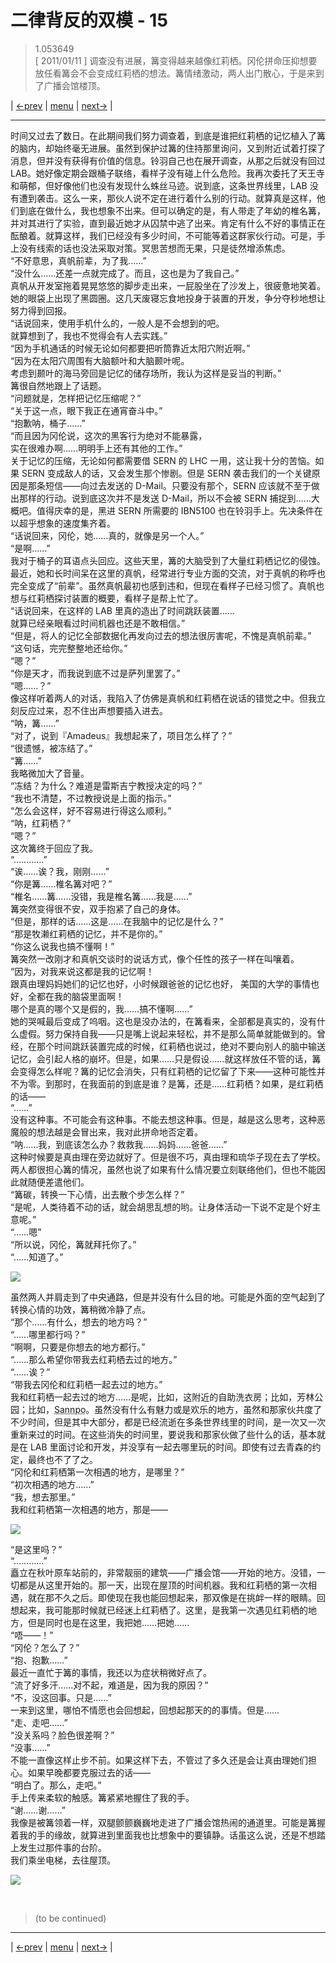 # 二律背反的双模 - 15
> 1.053649  
> [ 2011/01/11 ] 调查没有进展，篝变得越来越像红莉栖。冈伦拼命压抑想要放任看篝会不会变成红莉栖的想法。篝情绪激动，两人出门散心，于是来到了广播会馆楼顶。  

| [←prev](./0107) | [menu](../) | [next→](./0109) |

---

时间又过去了数日。在此期间我们努力调查着，到底是谁把红莉栖的记忆植入了篝的脑内，却始终毫无进展。虽然到保护过篝的住持那里询问，又到附近试着打探了消息，但并没有获得有价值的信息。铃羽自己也在展开调查，从那之后就没有回过 LAB。她好像定期会跟桶子联络，看样子没有碰上什么危险。我再次委托了天王寺和萌郁，但好像他们也没有发现什么蛛丝马迹。说到底，这条世界线里，LAB 没有遭到袭击。这么一来，那伙人说不定在进行着什么别的行动。就算真是这样，他们到底在做什么，我也想象不出来。但可以确定的是，有人带走了年幼的椎名篝，并对其进行了实验，直到最近她才从囚禁中逃了出来。肯定有什么不好的事情正在酝酿着。就算这样，我们已经没有多少时间，不可能等着这群家伙行动。可是，手上没有线索的话也没法采取对策。冥思苦想而无果，只是徒然增添焦虑。  
“不好意思，真帆前辈，为了我……”  
“没什么……还差一点就完成了。而且，这也是为了我自己。”  
真帆从开发室拖着晃晃悠悠的脚步走出来，一屁股坐在了沙发上，很疲惫地笑着。她的眼袋上出现了黑圆圈。这几天废寝忘食地投身于装置的开发，争分夺秒地想让努力得到回报。  
“话说回来，使用手机什么的，一般人是不会想到的吧。  
 就算想到了，我也不觉得会有人去实践。”  
“因为手机通话的时候无论如何都要把听筒靠近太阳穴附近啊。”  
“因为在太阳穴周围有大脑额叶和大脑颞叶呢。  
 考虑到颞叶的海马旁回是记忆的储存场所，我认为这样是妥当的判断。”  
篝很自然地跟上了话题。  
“问题就是，怎样把记忆压缩呢？”  
“关于这一点，眼下我正在通宵奋斗中。”  
“抱歉呐，桶子……”  
“而且因为冈伦说，这次的黑客行为绝对不能暴露，  
 实在很难办啊……明明手上还有其他的工作。”  
关于记忆的压缩，无论如何都需要借 SERN 的 LHC 一用，这让我十分的苦恼。如果 SERN 变成敌人的话，又会发生那个惨剧。但是 SERN 袭击我们的一个关键原因是那条短信——向过去发送的 D-Mail。只要没有那个，SERN 应该就不至于做出那样的行动。说到底这次并不是发送 D-Mail，所以不会被 SERN 捕捉到……大概吧。值得庆幸的是，黑进 SERN 所需要的 IBN5100 也在铃羽手上。先决条件在以超乎想象的速度集齐着。  
“话说回来，冈伦，她……真的，就像是另一个人。”  
“是啊……”  
我对于桶子的耳语点头回应。这些天里，篝的大脑受到了大量红莉栖记忆的侵蚀。最近，她和长时间呆在这里的真帆，经常进行专业方面的交流，对于真帆的称呼也完全变成了“前辈”。虽然真帆最初也感到违和，但现在看样子已经习惯了。真帆也想与红莉栖探讨装置的概要，看样子是帮上忙了。  
“话说回来，在这样的 LAB 里真的造出了时间跳跃装置……  
 就算已经亲眼看过时间机器也还是不敢相信。”  
“但是，将人的记忆全部数据化再发向过去的想法很厉害呢，不愧是真帆前辈。”  
“这句话，完完整整地还给你。”  
“嗯？”  
“你是天才，而我说到底不过是萨列里罢了。”  
“嗯……？”  
像这样听着两人的对话，我陷入了仿佛是真帆和红莉栖在说话的错觉之中。但我立刻反应过来，忍不住出声想要插入进去。  
“呐，篝……”  
“对了，说到『Amadeus』我想起来了，项目怎么样了？”  
“很遗憾，被冻结了。”  
“篝……”  
我略微加大了音量。  
“冻结？为什么？难道是雷斯吉宁教授决定的吗？”  
“我也不清楚，不过教授说是上面的指示。”  
“怎么会这样，好不容易进行得这么顺利。”  
“呐，红莉栖？”  
“嗯？”  
这次篝终于回应了我。  
“…………”  
“诶……诶？我，刚刚……”  
“你是篝……椎名篝对吧？”  
“椎名……篝……没错，我是椎名篝……我是……”  
篝突然变得很不安，双手抱紧了自己的身体。  
“但是，那样的话……这是……在我脑中的记忆是什么？”  
“那是牧濑红莉栖的记忆，并不是你的。”  
“你这么说我也搞不懂啊！”  
篝突然一改刚才和真帆交谈时的说话方式，像个任性的孩子一样在叫嚷着。  
“因为，对我来说这都是我的记忆啊！  
 跟真由理妈妈她们的记忆也好，小时候跟爸爸的记忆也好，
 美国的大学的事情也好，全都在我的脑袋里面啊！  
 哪个是真的哪个又是假的，我……搞不懂啊……”  
她的哭喊最后变成了呜咽。这也是没办法的，在篝看来，全部都是真实的，没有什么虚假。努力保持自我——只是嘴上说起来轻松，并不是那么简单就能做到的。曾经，在那个时间跳跃装置完成的时候，红莉栖也说过，绝对不要向别人的脑中输送记忆，会引起人格的崩坏。但是，如果……只是假设……就这样放任不管的话，篝会变得怎么样呢？篝的记忆会消失，只有红莉栖的记忆留了下来——这种可能性并不为零。到那时，在我面前的到底是谁？是篝，还是……红莉栖？如果，是红莉栖的话——  
“……”  
没有这种事。不可能会有这种事。不能去想这种事。但是，越是这么思考，这种恶魔般的想法越是会冒出来，我对此拼命地否定着。  
“呐……我，到底该怎么办？救救我……妈妈……爸爸……”  
这种时候要是真由理在旁边就好了。但是很不巧，真由理和琉华子现在去了学校。两人都很担心篝的情况，虽然也说了如果有什么情况要立刻联络他们，但也不能因此就随便差遣他们。  
“篝碳，转换一下心情，出去散个步怎么样？”  
“是呢，人类待着不动的话，就会胡思乱想的哟。让身体活动一下说不定是个好主意呢。”  
“……嗯”  
“所以说，冈伦，篝就拜托你了。”  
“……知道了。”  

![](../static/image/0108-1.png)

虽然两人并肩走到了中央通路，但是并没有什么目的地。可能是外面的空气起到了转换心情的功效，篝稍微冷静了点。  
“那个……有什么，想去的地方吗？”  
“……哪里都行吗？”  
“啊啊，只要是你想去的地方都行。”  
“……那么希望你带我去红莉栖去过的地方。”  
“……诶？”  
“带我去冈伦和红莉栖一起去过的地方。”  
我和红莉栖一起去过的地方……是呢，比如，这附近的自助洗衣房；比如，芳林公园；比如，<abbr title="neta 自位于秋叶原的牛肉盖浇饭专门店 Sannbo">Sannpo</abbr>。虽然没有什么有魅力或是欢乐的地方，虽然和那家伙共度了不少时间，但是其中大部分，都是已经流逝在多条世界线里的时间，是一次又一次重新来过的时间。在这些消失的时间里，要说我和那家伙做了些什么的话，基本就是在 LAB 里面讨论和开发，并没享有一起去哪里玩的时间。即使有过去青森的约定，最终也不了了之。  
“冈伦和红莉栖第一次相遇的地方，是哪里？”  
“初次相遇的地方……”  
“我，想去那里。”  
我和红莉栖第一次相遇的地方，那是——  

![](../static/image/0108-2.png)

“是这里吗？”  
“…………”  
矗立在秋叶原车站前的，非常靓丽的建筑——广播会馆——开始的地方。没错，一切都是从这里开始的。那一天，出现在屋顶的时间机器。我和红莉栖的第一次相遇，就在那不久之后。即使现在我也能回想起来，那双像是在挑衅一样的眼睛。回想起来，我可能那时候就已经迷上红莉栖了。这里，是我第一次遇见红莉栖的地方，但是同时也是在这里，我把她……把她……  
“唔——！”  
“冈伦？怎么了？”  
“抱、抱歉……”  
最近一直忙于篝的事情，我还以为症状稍微好点了。  
“流了好多汗……对不起，难道是，因为我的原因？”  
“不，没这回事。只是……”  
一来到这里，哪怕不情愿也会回想起，回想起那天的的事情。但是……  
“走、走吧……”  
“没关系吗？脸色很差啊？”  
“没事……”  
不能一直像这样止步不前。如果这样下去，不管过了多久还是会让真由理她们担心。如果早晚都要克服过去的话——  
“明白了。那么，走吧。”  
手上传来柔软的触感。篝紧紧地握住了我的手。  
“谢……谢……”  
我像是被篝领着一样，双腿颤颤巍巍地走进了广播会馆热闹的通道里。可能是篝握着我的手的缘故，就算进到里面我也比想象中的要镇静。话虽这么说，还是不想踏上发生过那件事的台阶。  
我们乘坐电梯，去往屋顶。  

![](../static/image/0108-3.png)


<br/>

> (to be continued)
---

| [←prev](./0107) | [menu](../) | [next→](./0109) |
